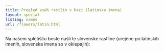```yaml
---
title: Pregled vseh rastlin v bazi (latinska imena)
layout: special
listing: names
url: /flowers/latin.html
---
```

Na našem spletišču boste našli te slovenske rastline (urejene po latinskih imenih, slovenska imena so v oklepajih):

